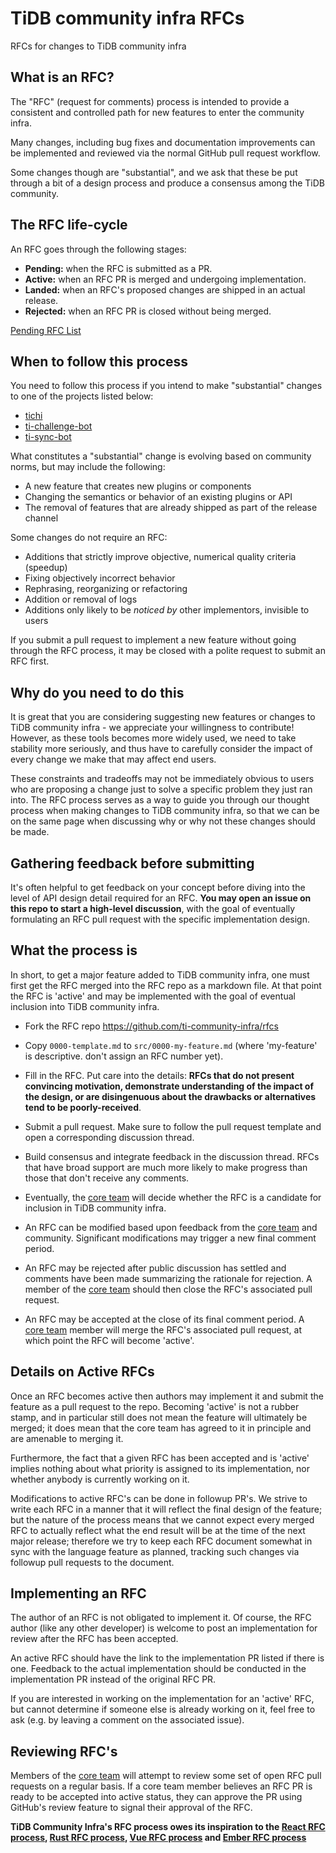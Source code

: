# TiDB community infra RFCs

RFCs for changes to TiDB community infra

## What is an RFC?

The "RFC" (request for comments) process is intended to provide a
consistent and controlled path for new features to enter the community infra.

Many changes, including bug fixes and documentation improvements can be
implemented and reviewed via the normal GitHub pull request workflow.

Some changes though are "substantial", and we ask that these be put
through a bit of a design process and produce a consensus among the TiDB community.

## The RFC life-cycle

An RFC goes through the following stages:

- **Pending:** when the RFC is submitted as a PR.
- **Active:** when an RFC PR is merged and undergoing implementation.
- **Landed:** when an RFC's proposed changes are shipped in an actual release.
- **Rejected:** when an RFC PR is closed without being merged.

[Pending RFC List](https://github.com/ti-community-infra/rfcs/pulls)

## When to follow this process

You need to follow this process if you intend to make "substantial"
changes to one of the projects listed below:

- [tichi](https://github.com/ti-community-infra/tichi)
- [ti-challenge-bot](https://github.com/ti-community-infra/ti-challenge-bot)
- [ti-sync-bot](https://github.com/ti-community-infra/ti-sync-bot)

What constitutes a "substantial" change is evolving based on community norms, but may include the following:

- A new feature that creates new plugins or components
- Changing the semantics or behavior of an existing plugins or API
- The removal of features that are already shipped as part of the release channel

Some changes do not require an RFC:

- Additions that strictly improve objective, numerical quality criteria (speedup)
- Fixing objectively incorrect behavior
- Rephrasing, reorganizing or refactoring
- Addition or removal of logs
- Additions only likely to be _noticed by_ other implementors, invisible to users

If you submit a pull request to implement a new feature without going
through the RFC process, it may be closed with a polite request to
submit an RFC first.

## Why do you need to do this

It is great that you are considering suggesting new features or changes to TiDB community infra - we appreciate your willingness to contribute! However, as these tools becomes more widely used, we need to take stability more seriously, and thus have to carefully consider the impact of every change we make that may affect end users.

These constraints and tradeoffs may not be immediately obvious to users who are proposing a change just to solve a specific problem they just ran into. The RFC process serves as a way to guide you through our thought process when making changes to TiDB community infra, so that we can be on the same page when discussing why or why not these changes should be made.

## Gathering feedback before submitting

It's often helpful to get feedback on your concept before diving into the
level of API design detail required for an RFC. **You may open an
issue on this repo to start a high-level discussion**, with the goal of
eventually formulating an RFC pull request with the specific implementation
design.

## What the process is

In short, to get a major feature added to TiDB community infra, one must first get the
RFC merged into the RFC repo as a markdown file. At that point the RFC
is 'active' and may be implemented with the goal of eventual inclusion
into TiDB community infra.

- Fork the RFC repo https://github.com/ti-community-infra/rfcs

- Copy `0000-template.md` to `src/0000-my-feature.md` (where
  'my-feature' is descriptive. don't assign an RFC number yet).

- Fill in the RFC. Put care into the details: **RFCs that do not
  present convincing motivation, demonstrate understanding of the
  impact of the design, or are disingenuous about the drawbacks or
  alternatives tend to be poorly-received**.

- Submit a pull request. Make sure to follow the pull request template and open a corresponding discussion thread.

- Build consensus and integrate feedback in the discussion thread. RFCs that have broad support are much more likely to make progress than those that don't receive any comments.

- Eventually, the [core team] will decide whether the RFC is a candidate
  for inclusion in TiDB community infra.

- An RFC can be modified based upon feedback from the [core team] and community. Significant modifications may trigger a new final comment period.

- An RFC may be rejected after public discussion has settled
  and comments have been made summarizing the rationale for rejection. A member of the [core team] should then close the RFC's associated pull request.

- An RFC may be accepted at the close of its final comment period. A [core team] member will merge the RFC's associated pull request, at which point the RFC will become 'active'.

## Details on Active RFCs

Once an RFC becomes active then authors may implement it and submit the
feature as a pull request to the repo. Becoming 'active' is not a rubber
stamp, and in particular still does not mean the feature will ultimately
be merged; it does mean that the core team has agreed to it in principle
and are amenable to merging it.

Furthermore, the fact that a given RFC has been accepted and is
'active' implies nothing about what priority is assigned to its
implementation, nor whether anybody is currently working on it.

Modifications to active RFC's can be done in followup PR's. We strive
to write each RFC in a manner that it will reflect the final design of
the feature; but the nature of the process means that we cannot expect
every merged RFC to actually reflect what the end result will be at
the time of the next major release; therefore we try to keep each RFC
document somewhat in sync with the language feature as planned,
tracking such changes via followup pull requests to the document.

## Implementing an RFC

The author of an RFC is not obligated to implement it. Of course, the
RFC author (like any other developer) is welcome to post an
implementation for review after the RFC has been accepted.

An active RFC should have the link to the implementation PR listed if there is one. Feedback to the actual implementation should be conducted in the implementation PR instead of the original RFC PR.

If you are interested in working on the implementation for an 'active'
RFC, but cannot determine if someone else is already working on it,
feel free to ask (e.g. by leaving a comment on the associated issue).

## Reviewing RFC's

Members of the [core team] will attempt to review some set of open RFC
pull requests on a regular basis. If a core team member believes an RFC PR is ready to be accepted into active status, they can approve the PR using GitHub's review feature to signal their approval of the RFC.

**TiDB Community Infra's RFC process owes its inspiration to the [React RFC process], [Rust RFC process], [Vue RFC process] and [Ember RFC process]**

[react rfc process]: https://github.com/reactjs/rfcs
[rust rfc process]: https://github.com/rust-lang/rfcs
[ember rfc process]: https://github.com/emberjs/rfcs
[vue rfc process]: https://github.com/vuejs/rfcs
[core team]: https://github.com/orgs/ti-community-infra/people
